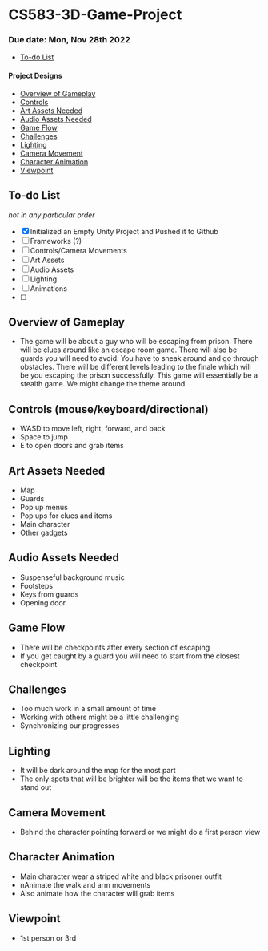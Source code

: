 # CS583-3D-Game-Project

### Due date: **Mon, Nov 28th 2022**


- [To-do List](#todolist)

#### Project Designs
- [Overview of Gameplay](#overview)
- [Controls](#controls)
- [Art Assets Needed](#art-assets)
- [Audio Assets Needed](#audio-assets)
- [Game Flow](#game-flow)
- [Challenges](#challenges)
- [Lighting](#lighting)
- [Camera Movement](#camera-movement)
- [Character Animation](#character-animation)
- [Viewpoint](#viewpoint)


## To-do List <a name="todolist"/>
_not in any particular order_
- [X] Initialized an Empty Unity Project and Pushed it to Github
- [ ] Frameworks (?)
- [ ] Controls/Camera Movements
- [ ] Art Assets
- [ ] Audio Assets
- [ ] Lighting
- [ ] Animations
- [ ]

## Overview of Gameplay <a name="overview"/>
- The game will be about a guy who will be escaping from prison. There will be clues around like an escape room game. There will also be guards you will need to avoid. You have to sneak around and go through obstacles. There will be different levels leading to the finale which will be you escaping the prison successfully. This game will essentially be a stealth game. We might change the theme around. 



## Controls (mouse/keyboard/directional) <a name="controls"/>
- WASD to move left, right, forward, and back
- Space to jump 
- E to open doors and grab items


## Art Assets Needed <a name="art-assets"/>
- Map 
- Guards
- Pop up menus
- Pop ups for clues and items
- Main character 
- Other gadgets


## Audio Assets Needed <a name="audio-assets"/>
- Suspenseful background music
- Footsteps 
- Keys from guards 
- Opening door 


## Game Flow <a name="game-flow"/>
- There will be checkpoints after every section of escaping 
- If you get caught by a guard you will need to start from the closest checkpoint 


## Challenges <a name="challenges"/>
- Too much work in a small amount of time
- Working with others might be a little challenging
- Synchronizing our progresses


## Lighting <a name="lighting"/>
- It will be dark around the map for the most part
- The only spots that will be brighter will be the items that we want to stand out 


## Camera Movement <a name="camera-movement"/>
- Behind the character pointing forward or we might do a first person view 


## Character Animation <a name="character-animation"/>
- Main character wear a striped white and black prisoner outfit
- nAnimate the walk and arm movements 
- Also animate how the character will grab items


## Viewpoint <a name="viewpoint"/>
- 1st person or 3rd
